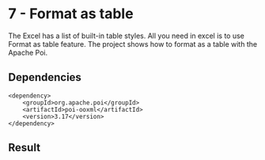 # 7 - Format as table

The Excel has a list of built-in table styles. All you need in excel is to use Format as table feature. The project shows how to format as a table with the Apache Poi.

## Dependencies

```
<dependency>
    <groupId>org.apache.poi</groupId>
    <artifactId>poi-ooxml</artifactId>
    <version>3.17</version>
</dependency>
```
## Result
